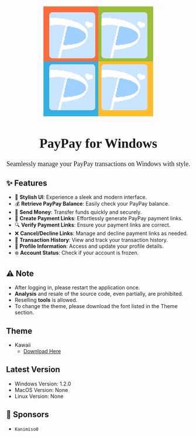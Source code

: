 <p align="center">
  <img src="logo.png" alt="Logo" width="300"/>
</p>
<h1 align="center" style="font-family: 'yomogi', cursive; font-weight: bold; font-size: 36px;">
  PayPay for Windows
</h1>

<p align="center" style="font-family: 'yomogi', cursive; font-size: 18px;">
  Seamlessly manage your PayPay transactions on Windows with style.
</p>

## ✨ Features
- 🌟 **Stylish UI**: Experience a sleek and modern interface.
- 💰 **Retrieve PayPay Balance**: Easily check your PayPay balance.
- 💸 **Send Money**: Transfer funds quickly and securely.
- 🔗 **Create Payment Links**: Effortlessly generate PayPay payment links.
- 🔍 **Verify Payment Links**: Ensure your payment links are correct.
- ❌ **Cancel/Decline Links**: Manage and decline payment links as needed.
- 📜 **Transaction History**: View and track your transaction history.
- 👤 **Profile Information**: Access and update your profile details.
- ❄️ **Account Status**: Check if your account is frozen.

## ⚠️ Note
- After logging in, please restart the application once.
- **Analysis** and resale of the source code, even partially, are prohibited.
- Reselling **tools** is allowed.
- To change the theme, please download the font listed in the Theme section.

## Theme
- Kawaii
  - [Download Here](https://atelierkotatu.booth.pm/items/3308018?registration=1)

## Latest Version
- Windows Version: 1.2.0
- MacOS Version: None
- Linux Version: None

## 💖 Sponsors
- `Kanimiso0`
